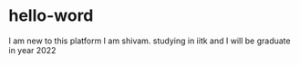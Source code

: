 # hello-word
I am new to this platform
I am shivam. studying in iitk and I will be graduate in year 2022
